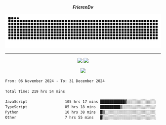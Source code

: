 ***<p align="center">FrierenDv</p>***

<div align="center">
  <picture>
      <source
    media="(prefers-color-scheme: dark)"
      srcset="https://raw.githubusercontent.com/platane/snk/output/github-contribution-grid-snake-dark.svg"
      />
    <source
      media="(prefers-color-scheme: light)"
      srcset="https://raw.githubusercontent.com/xct007/xct007/output/github-contribution-grid-snake.svg"
      />
    <img
      alt="Snake"
      src="https://raw.githubusercontent.com/xct007/xct007/output/github-contribution-grid-snake.svg"
      />
  </picture>

</div>

___
<p align="center">
  <img src="https://readme-stats-blush-eta.vercel.app/api/top-langs/?username=xct007&layout=compact" />
  <img src="https://readme-stats-blush-eta.vercel.app/api?username=xct007&show_icons=true&theme=transparent&hide_title=true&include_all_commits=true" />
</p>

<p align="center">
  <img src="https://github-profile-trophy.vercel.app/?username=xct007&theme=light&margin-w=15" />
</p>
<!--START_SECTION:waka-->

```txt
From: 06 November 2024 - To: 31 December 2024

Total Time: 219 hrs 54 mins

JavaScript                 105 hrs 17 mins ███████████▓░░░░░░░░░░░░░   46.21 %
TypeScript                 85 hrs 18 mins  █████████▒░░░░░░░░░░░░░░░   37.45 %
Python                     10 hrs 38 mins  █▒░░░░░░░░░░░░░░░░░░░░░░░   04.67 %
Other                      7 hrs 55 mins   █░░░░░░░░░░░░░░░░░░░░░░░░   03.48 %
```

<!--END_SECTION:waka-->
